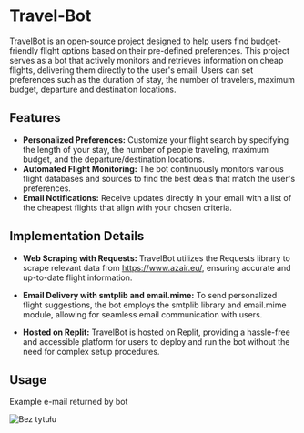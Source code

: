 # Travel-Bot

TravelBot is an open-source project designed to help users find budget-friendly flight options based on their pre-defined preferences. This project serves as a bot that actively monitors and retrieves information on cheap flights, delivering them directly to the user's email. Users can set preferences such as the duration of stay, the number of travelers, maximum budget, departure and destination locations.

## Features
- **Personalized Preferences:** Customize your flight search by specifying the length of your stay, the number of people traveling, maximum budget, and the departure/destination locations.
- **Automated Flight Monitoring:** The bot continuously monitors various flight databases and sources to find the best deals that match the user's preferences.
- **Email Notifications:** Receive updates directly in your email with a list of the cheapest flights that align with your chosen criteria.
## Implementation Details

- **Web Scraping with Requests:** TravelBot utilizes the Requests library to scrape relevant data from https://www.azair.eu/, ensuring accurate and up-to-date flight information.

- **Email Delivery with smtplib and email.mime:** To send personalized flight suggestions, the bot employs the smtplib library and email.mime module, allowing for seamless email communication with users.

- **Hosted on Replit:** TravelBot is hosted on Replit, providing a hassle-free and accessible platform for users to deploy and run the bot without the need for complex setup procedures.

## Usage 
Example e-mail returned by bot

![Bez tytułu](https://github.com/katarzynamichalskaa/Travel-Bot/assets/92379328/c6772a1d-cdc4-41e3-afb2-03c0add389c5)
